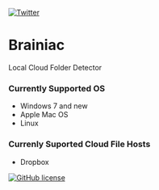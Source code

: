[![Twitter](https://img.shields.io/twitter/url/https/github.com/geniussoftlk/brainiac.svg?style=social?style=flat-square)](https://twitter.com/intent/tweet?text=Wow:&url=%5Bobject%20Object%5D)


# Brainiac
Local Cloud Folder Detector

### Currently Supported OS

* Windows 7 and new
* Apple Mac OS
* Linux

### Currenly Suported Cloud File Hosts

* Dropbox






[![GitHub license](https://img.shields.io/badge/license-APACHE2.0-blue.svg?style=flat-square)](https://raw.githubusercontent.com/geniussoftlk/brainiac/master/LICENSE)
